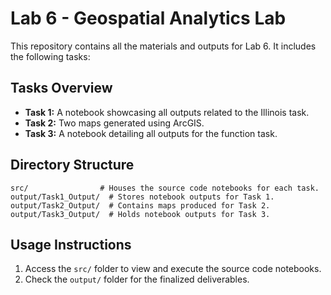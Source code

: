 # Lab 6 - Geospatial Analytics Lab

This repository contains all the materials and outputs for Lab 6. It includes the following tasks:

## Tasks Overview
- **Task 1:** A notebook showcasing all outputs related to the Illinois task.
- **Task 2:** Two maps generated using ArcGIS.
- **Task 3:** A notebook detailing all outputs for the function task.

## Directory Structure
```
src/                # Houses the source code notebooks for each task.
output/Task1_Output/  # Stores notebook outputs for Task 1.
output/Task2_Output/  # Contains maps produced for Task 2.
output/Task3_Output/  # Holds notebook outputs for Task 3.
```

## Usage Instructions
1. Access the `src/` folder to view and execute the source code notebooks.
2. Check the `output/` folder for the finalized deliverables.

